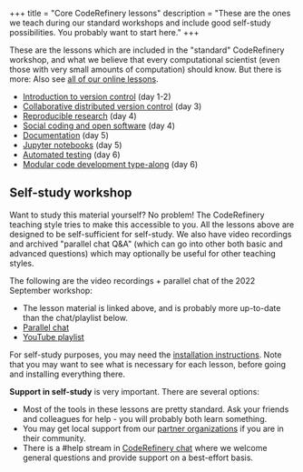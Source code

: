 +++
title = "Core CodeRefinery lessons"
description = "These are the ones we teach during our standard workshops and include good self-study possibilities. You probably want to start here."
+++

These are the lessons which are included in the "standard" CodeRefinery
workshop, and what we believe that every computational scientist (even those
with very small amounts of computation) should know.  But there is more: Also
see [all of our online lessons](@/lessons/from-coderefinery.md).

- [Introduction to version control](https://coderefinery.github.io/git-intro/) (day 1-2)
- [Collaborative distributed version control](https://coderefinery.github.io/git-collaborative/) (day 3)
- [Reproducible research](https://coderefinery.github.io/reproducible-research/) (day 4)
- [Social coding and open software](https://coderefinery.github.io/social-coding/) (day 4)
- [Documentation](https://coderefinery.github.io/documentation/) (day 5)
- [Jupyter notebooks](https://coderefinery.github.io/jupyter/) (day 5)
- [Automated testing](https://coderefinery.github.io/testing/) (day 6)
- [Modular code development type-along](https://coderefinery.github.io/modular-type-along/) (day 6)


## Self-study workshop

Want to study this material yourself?  No problem!  The CodeRefinery
teaching style tries to make this accessible to you.  All the
lessons above are designed to be self-sufficient for self-study.  We
also have video recordings and archived "parallel chat Q&A" (which can
go into other both basic and advanced questions) which may
optionally be useful for other teaching styles.

The following are the video recordings + parallel chat of the 2022
September workshop:

* The lesson material is linked above, and is probably more up-to-date
  than the chat/playlist below.
* [Parallel chat](https://coderefinery.github.io/2022-09-20-workshop/questions/)
* [YouTube playlist](https://www.youtube.com/playlist?list=PLpLblYHCzJACqaFsfQiCWp0Wqy6qG4iau)

For self-study purposes, you may need the [installation
instructions](https://coderefinery.github.io/installation/).  Note
that you may want to see what is necessary for each lesson, before
going and installing everything there.

**Support in self-study** is very important.  There are several
options:
* Most of the tools in these lessons are pretty standard.  Ask your
  friends and colleagues for help - you will probably both learn
  something.
* You may get local support from our [partner
  organizations](@/about/partners.md) if you are in their community.
* There is a #help stream in [CodeRefinery
  chat](https://coderefinery.zulipchat.com/) where we welcome
  general questions and provide support on a best-effort basis.

